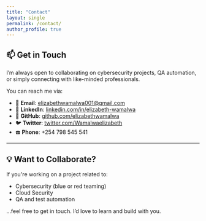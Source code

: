 ```yaml
---
title: "Contact"
layout: single
permalink: /contact/
author_profile: true
---
```


## 📫 Get in Touch

I’m always open to collaborating on cybersecurity projects, QA automation, or simply connecting with like-minded professionals.

You can reach me via:

- 📧 **Email**: [elizabethwamalwa001@gmail.com](mailto:elizabethwamalwa001@gmail.com)
- 💼 **LinkedIn**: [linkedin.com/in/elizabeth-wamalwa](https://www.linkedin.com/in/elizabeth-wamalwa)
- 🐙 **GitHub**: [github.com/elizabethwamalwa](https://github.com/elizabethwamalwa)
- 🐦 **Twitter**: [twitter.com/Wamalwaelizabeth](https://twitter.com/Wamalwaelizabeth)
- ☎️ **Phone**: +254 798 545 541

---

## 💡 Want to Collaborate?

If you're working on a project related to:
- Cybersecurity (blue or red teaming)
- Cloud Security
- QA and test automation

…feel free to get in touch. I’d love to learn and build with you.
